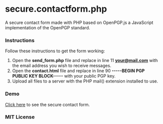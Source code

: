 secure.contactform.php
======================

A secure contact form made with PHP based on OpenPGP.js a JavaScript implementation of the OpenPGP standard.

### Instructions

Follow these instructions to get the form working:

1. Open the **send_form.php** file and replace in line 11 **your@mail.com** with the email address you wish to receive messages. 
2. Open the **contact.html** file and replace in line 90 **-----BEGIN PGP PUBLIC KEY BLOCK-----** with your public PGP key.
3. Upload all files to a server with the PHP mail() extension installed to use.

### Demo

[Click here](http://wiegelmann.net/contact.html "Demo") to see the secure contact form.

### MIT License

